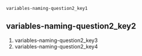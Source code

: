 ```ngMeta
variables-naming-question2_key1
```
## variables-naming-question2_key2
1. variables-naming-question2_key3
2. variables-naming-question2_key4
